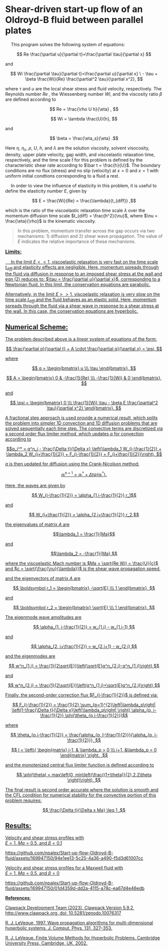 # **Shear-driven start-up flow of an Oldroyd-B fluid between parallel plates**

&emsp; This program solves the following system of equations:

$$ Re \frac{\partial u}{\partial t}=\frac{\partial \tau}{\partial x} $$

and

$$ Wi \frac{\partial \tau}{\partial t}=\frac{\partial u}{\partial x} \
        - \tau + \beta \frac{Wi}{Re} \frac{\partial^2 \tau}{\partial x^2}, $$

where $\tau$ and $u$ are the local shear stress and fluid velocity, respectively. The Reynolds number $Re$ , the Wiessenberg number $Wi$, and the viscosity ratio $\beta$ are defined according to

$$ Re = \frac{\rho U h}{\eta} , $$

$$ Wi = \lambda \frac{U}{h}, $$

and

$$ \beta = \frac{\eta_s}{\eta} .$$

Here $\eta$, $\eta_s$, $\rho$, $U$, $h$, and $\lambda$ are the solution viscosity, solvent visocosity, density, upper plate velocity, gap width, and viscoelastic relaxation time, respectively, and the time scale $\bar t$ for this problem is defined by the characteristic shear rate according to $\bar t = \frac{h}{U}$. The boundary conditions are no flux (stress) and no slip (velocity) at $x = 0$ and $x = 1$ with uniform initial condtions corresponding to a fluid a rest.

&emsp; In order to view the influence of elasticity in this problem, it is useful to define the elasticity number $E$, given by

$$ E = \frac{Wi}{Re} = \frac{\lambda}{t_{diff}} ,$$
    
which is the ratio of the viscoelastic relaxation time scale $\lambda$ over the momentum diffusion time scale $t_{diff} = \frac{h^2}{\nu}$, where $\nu = \frac{\eta}{\rho}$ is the kinematic viscosity. 

> In this problem, momentum transfer across the gap occurs via two mechanisms: 1) diffusion and 2) shear wave propagation. The value of $E$ indicates the relative importance of these mechanisms.
    
<font size = 3>**<u> Limits:**<u></font>

&emsp; In the limit $E<<1$, viscoelastic relaxation is very fast on the time scale $t_{diff}$ and elasticity effects are negligible. Here, momentum spreads through the fluid via diffusion in response to an imposed shear stress at the wall and eqn (2) reduces to: $\tau = \frac{\partial u}{\partial x}$, corresponding to a Newtonian fluid. In this limit, the conservation equations are parabolic.
    
Alternatively, in the limit $E >> 1$, viscoelastic relaxation is very slow on the time scale $t_{diff}$ and the fluid behaves as an elastic solid. Here, momentum spreads through the fluid via a shear wave in response to a shear stress at the wall. In this case, the conservation equations are hyperbolic.

## **Numerical Scheme:**

The problem described above is a *linear* system of equations of the form:

$$ \frac{\partial q}{\partial t} + A \cdot \frac{\partial q}{\partial x} =  \psi, $$ 

where 

$$ q = \begin{bmatrix} u \\\ \tau \end{bmatrix}, $$

$$ A = \begin{bmatrix} 0 & -\frac{1}{Re} 
                                \\\ -\frac{1}{Wi} & 0 
                                \end{bmatrix}, $$

and
                                
$$ \psi = \begin{bmatrix} 0
                                \\\ \frac{1}{Wi} \tau - \beta E \frac{\partial^2 \tau}{\partial x^2} 
                                \end{bmatrix}. $$

A fractional step approach is used provide a numerical result, which splits the problem into simpler 1D convection and 1D diffusion problems that are solved sequentially each time step. The convective terms are discretized via a second order flux limiter method, which updates $q$ for convection according to

$$q_i^* = q^n_i - \frac{\Delta t}{\Delta x} \left(\lambda_1 W_{i-\frac{1}{2}}
				+ \lambda_2 W_{i+\frac{1}{2}}
                                + F_{i-\frac{1}{2}}
                                + F_{i+\frac{1}{2}}\right). $$

$q$ is then updated for diffusion using the Crank-Nicolson method:

$$ q_i^{n+1} = q_i^* + \Delta t \psi \left(q_i^*\right). $$

Here, the waves are given by 

$$ W_{i-\frac{1}{2}} = \alpha_{1,i-\frac{1}{2}} r_1$$

and

$$ W_{i+\frac{1}{2}} = \alpha_{2,i+\frac{1}{2}} r_2,$$ 

the eigenvalues of matrix $A$ are

$$\lambda_1  = \frac{1}{Ma}$$

and

$$\lambda_2 = -\frac{1}{Ma},$$

where the viscoelastic Mach number is $Ma = \sqrt{Re Wi} = \frac{U}{c}$ and $c = \sqrt{\frac{\nu}{\lambda}}$ is the shear wave propagation speed,

and the eigenvectors of matrix $A$ are

$$ \boldsymbol r_1 = \begin{bmatrix} -\sqrt{E}
                                \\\ 1 
                                \end{bmatrix}, $$
                                
and

$$ \boldsymbol r_2 = \begin{bmatrix} \sqrt{E} 
                                \\\ 1 
                                \end{bmatrix}. $$

The eigenmode wave amplitudes are

$$ \alpha_{1, i-\frac{1}{2}} = w_{1,i} - w_{1,i-1} $$

and

$$ \alpha_{2, i+\frac{1}{2}} = w_{2,i+1} - w_{2,i} $$

and the eigenmodes are

$$ w^n_{1,i} = \frac{1}{2\sqrt{E}}\left(\sqrt{E}q^n_{2,i}-q^n_{1,i}\right) $$

and

$$ w^n_{2,i} = \frac{1}{2\sqrt{E}}\left(q^n_{1,i}+\sqrt{E}q^n_{2,i}\right) $$

Finally, the second-order correction flux $F_{i-\frac{1}{2}}$ is defined via:

$$ F_{i-\frac{1}{2}} = \frac{1}{2} \sum_{p=1}^{2}\left|\lambda_p\right| \left(1-\frac{\Delta t}{\Delta x}\left|\lambda_p\right| \right) \alpha_{p, i-\frac{1}{2}} \phi(\theta_{p,i-\frac{1}{2}})$$

where

$$ \theta_{p,i-\frac{1}{2}} = \frac{\alpha_{p, I-\frac{1}{2}}}{\alpha_{p, i-\frac{1}{2}}}, $$

$$ I = \left\{ \begin{matrix} i-1, & \lambda_p > 0 
                                \\\  i+1, &\lambda_p < 0  
                                \end{matrix} \right. ,$$
                                
and the monotenized central flux limiter function is defined according to

$$ \phi(\theta) = max\left(0, min\left(\frac{(1+\theta)}{2},2,2\theta \right)\right). $$
                                
The final result is second order accurate where the solution is smooth and the CFL condition for numerical stability for the convective portion of this problem requires:

$$ \frac{\Delta t}{\Delta x Ma} \leq 1 .$$

## **Results**:

Velocity and shear stress profiles with  
$E = 1$, $Ma = 0.5$, and $\beta = 0.1$

https://github.com/npalex/Start-up-flow-Oldroyd-B-fluid/assets/169947150/94e1ee13-5c25-4a36-a490-f5d3d61007cc

Velocity and shear stress profiles for a Maxwell fluid with  
$E = 1$, $Ma = 0.5$, and $\beta = 0$

https://github.com/npalex/Start-up-flow-Oldroyd-B-fluid/assets/169947150/01d4359d-dd2a-4115-a78c-ea67d4e46edb

**References**:

Clawpack Development Team (2023), Clawpack Version 5.9.2,
    http://www.clawpack.org, doi: 10.5281/zenodo.10076317

R. J. LeVeque, 1997. Wave propagation algorithms for multi-dimensional 
    hyperbolic systems. J. Comput. Phys. 131, 327–353.

R. J. LeVeque. Finite Volume Methods for Hyperbolic Problems. Cambridge 
    University Press, Cambridge, UK, 2002.